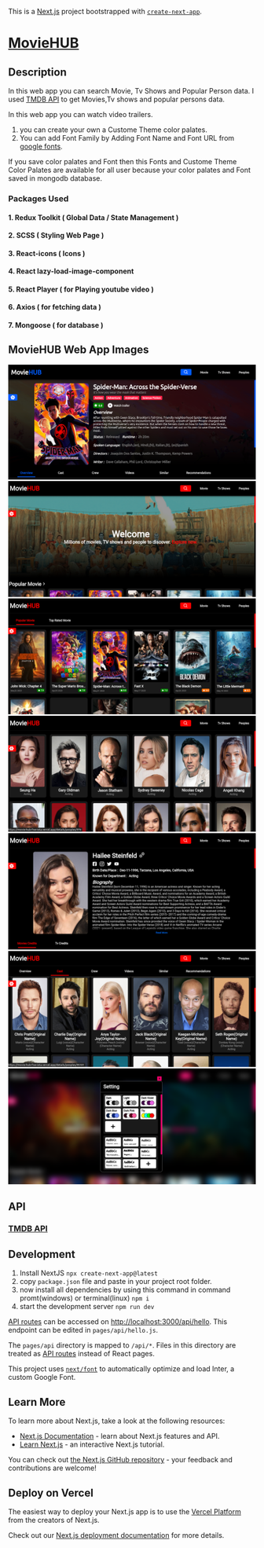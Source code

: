 This is a [Next.js](https://nextjs.org/) project bootstrapped with [`create-next-app`](https://github.com/vercel/next.js/tree/canary/packages/create-next-app).

# [MovieHUB](https://movie-hub-git-main-nightdevilpt.vercel.app/)

## Description
In this web app you can search Movie, Tv Shows and Popular Person data. I used [TMDB API](https://www.themoviedb.org/) to get Movies,Tv shows and popular persons data.

In this web app you can watch video trailers.

1. you can create your own a Custome Theme color palates.
2. You can add Font Family by Adding Font Name and Font URL from [google fonts](https://fonts.google.com/).

If you save color palates and Font then this Fonts and Custome Theme Color Palates are available for all user because your color palates and Font saved in mongodb database.


### Packages Used

#### 1. Redux Toolkit ( Global Data / State Management )
#### 2. SCSS ( Styling Web Page )
#### 3. React-icons ( Icons )
#### 4. React lazy-load-image-component
#### 5. React Player ( for Playing youtube video )
#### 6. Axios ( for fetching data )
#### 7. Mongoose ( for database )

## MovieHUB Web App Images
![Screenshot from 2023-06-09 18-52-24](/public/1.png)
![Screenshot from 2023-06-09 18-52-24](/public/2.png)
![Screenshot from 2023-06-09 18-52-24](/public/3.png)
![Screenshot from 2023-06-09 18-52-24](/public/4.png)
![Screenshot from 2023-06-09 18-52-24](/public/5.png)
![Screenshot from 2023-06-09 18-52-24](/public/6.png)
![Screenshot from 2023-06-09 18-52-24](/public/7.png)


## API

### [TMDB API](https://www.themoviedb.org/)

## Development

1. Install NextJS ```npx create-next-app@latest```
2. copy ```package.json``` file and paste in your project root folder.
3. now install all dependencies by using this command in command promt(windows) or terminal(linux) ```npm i```
4. start the development server ```npm run dev```


[API routes](https://nextjs.org/docs/api-routes/introduction) can be accessed on [http://localhost:3000/api/hello](http://localhost:3000/api/hello). This endpoint can be edited in `pages/api/hello.js`.

The `pages/api` directory is mapped to `/api/*`. Files in this directory are treated as [API routes](https://nextjs.org/docs/api-routes/introduction) instead of React pages.

This project uses [`next/font`](https://nextjs.org/docs/basic-features/font-optimization) to automatically optimize and load Inter, a custom Google Font.

## Learn More

To learn more about Next.js, take a look at the following resources:

- [Next.js Documentation](https://nextjs.org/docs) - learn about Next.js features and API.
- [Learn Next.js](https://nextjs.org/learn) - an interactive Next.js tutorial.

You can check out [the Next.js GitHub repository](https://github.com/vercel/next.js/) - your feedback and contributions are welcome!

## Deploy on Vercel

The easiest way to deploy your Next.js app is to use the [Vercel Platform](https://vercel.com/new?utm_medium=default-template&filter=next.js&utm_source=create-next-app&utm_campaign=create-next-app-readme) from the creators of Next.js.

Check out our [Next.js deployment documentation](https://nextjs.org/docs/deployment) for more details.